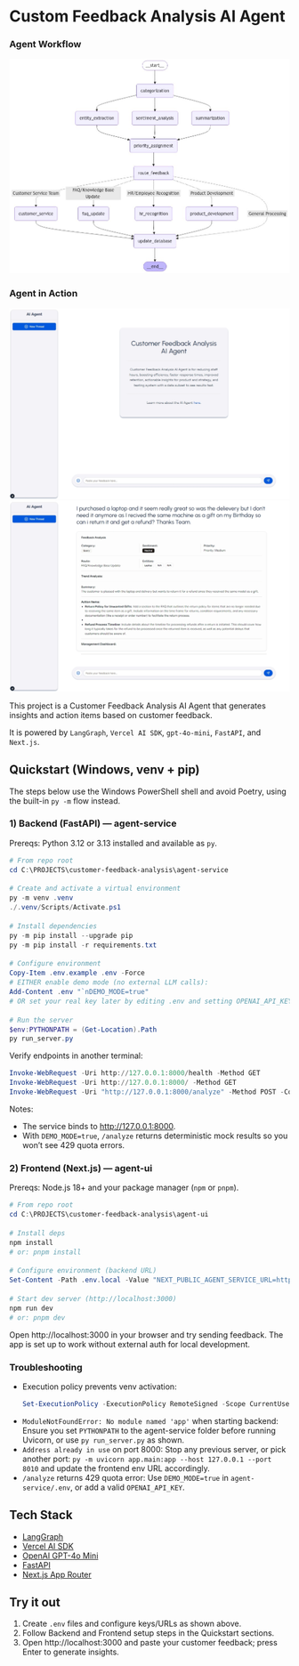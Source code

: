 # Custom Feedback Analysis AI Agent

### Agent Workflow

![agent workflow](agent-service/app/graph_image.png)

### Agent in Action

![home](image-1.png)
![feedback analysis](image.png)

This project is a Customer Feedback Analysis AI Agent that generates insights and action items based on customer feedback.

It is powered by `LangGraph`, `Vercel AI SDK`, `gpt-4o-mini`, `FastAPI`, and `Next.js`.

## Quickstart (Windows, venv + pip)

The steps below use the Windows PowerShell shell and avoid Poetry, using the built-in `py -m` flow instead.

### 1) Backend (FastAPI) — agent-service

Prereqs: Python 3.12 or 3.13 installed and available as `py`.

```powershell
# From repo root
cd C:\PROJECTS\customer-feedback-analysis\agent-service

# Create and activate a virtual environment
py -m venv .venv
./.venv/Scripts/Activate.ps1

# Install dependencies
py -m pip install --upgrade pip
py -m pip install -r requirements.txt

# Configure environment
Copy-Item .env.example .env -Force
# EITHER enable demo mode (no external LLM calls):
Add-Content .env "`nDEMO_MODE=true"
# OR set your real key later by editing .env and setting OPENAI_API_KEY=<your_key>

# Run the server
$env:PYTHONPATH = (Get-Location).Path
py run_server.py
```

Verify endpoints in another terminal:

```powershell
Invoke-WebRequest -Uri http://127.0.0.1:8000/health -Method GET
Invoke-WebRequest -Uri http://127.0.0.1:8000/ -Method GET
Invoke-WebRequest -Uri "http://127.0.0.1:8000/analyze" -Method POST -ContentType "application/json" -Body '{"feedback":"I love the new product features, they are amazing!"}'
```

Notes:
- The service binds to http://127.0.0.1:8000.
- With `DEMO_MODE=true`, `/analyze` returns deterministic mock results so you won’t see 429 quota errors.

### 2) Frontend (Next.js) — agent-ui

Prereqs: Node.js 18+ and your package manager (`npm` or `pnpm`).

```powershell
# From repo root
cd C:\PROJECTS\customer-feedback-analysis\agent-ui

# Install deps
npm install
# or: pnpm install

# Configure environment (backend URL)
Set-Content -Path .env.local -Value "NEXT_PUBLIC_AGENT_SERVICE_URL=http://127.0.0.1:8000"

# Start dev server (http://localhost:3000)
npm run dev
# or: pnpm dev
```

Open http://localhost:3000 in your browser and try sending feedback. The app is set up to work without external auth for local development.

### Troubleshooting

- Execution policy prevents venv activation:
   ```powershell
   Set-ExecutionPolicy -ExecutionPolicy RemoteSigned -Scope CurrentUser
   ```
- `ModuleNotFoundError: No module named 'app'` when starting backend:
   Ensure you set `PYTHONPATH` to the agent-service folder before running Uvicorn, or use `py run_server.py` as shown.
- `Address already in use` on port 8000:
   Stop any previous server, or pick another port: `py -m uvicorn app.main:app --host 127.0.0.1 --port 8010` and update the frontend env URL accordingly.
- `/analyze` returns 429 quota error:
   Use `DEMO_MODE=true` in `agent-service/.env`, or add a valid `OPENAI_API_KEY`.

## Tech Stack

- [LangGraph](https://langchain-ai.github.io/langgraph/)
- [Vercel AI SDK](https://sdk.vercel.ai/docs/introduction)
- [OpenAI GPT-4o Mini](https://platform.openai.com/docs/models/gpt-4o-mini)
- [FastAPI](https://fastapi.tiangolo.com/)
- [Next.js App Router](https://nextjs.org/)

## Try it out

1. Create `.env` files and configure keys/URLs as shown above.
2. Follow Backend and Frontend setup steps in the Quickstart sections.
3. Open http://localhost:3000 and paste your customer feedback; press Enter to generate insights.
